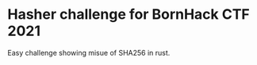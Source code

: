 Hasher challenge for BornHack CTF 2021
======================================
Easy challenge showing misue of SHA256 in rust.
